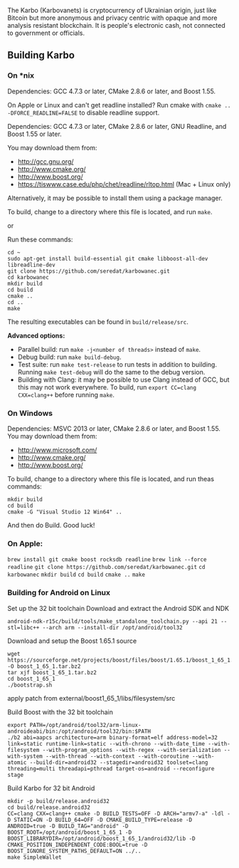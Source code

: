 The Karbo (Karbovanets) is cryptocurrency of Ukrainian origin, just like Bitcoin but more anonymous and privacy centric with opaque and more analysis resistant blockchain. It is people's electronic cash, not connected to government or officials.

## Building Karbo 

### On *nix

Dependencies: GCC 4.7.3 or later, CMake 2.8.6 or later, and Boost 1.55.

On Apple or Linux and can't get readline installed? Run cmake with `cmake .. -DFORCE_READLINE=FALSE` to disable readline support.

Dependencies: GCC 4.7.3 or later, CMake 2.8.6 or later, GNU Readline, and Boost 1.55 or later.

You may download them from:

- http://gcc.gnu.org/
- http://www.cmake.org/
- http://www.boost.org/
- https://tiswww.case.edu/php/chet/readline/rltop.html (Mac + Linux only)

Alternatively, it may be possible to install them using a package manager.

To build, change to a directory where this file is located, and run `make`.

or

Run these commands:
```
cd ~
sudo apt-get install build-essential git cmake libboost-all-dev libreadline-dev
git clone https://github.com/seredat/karbowanec.git 
cd karbowanec
mkdir build
cd build
cmake ..
cd ..
make
```

 The resulting executables can be found in `build/release/src`.

**Advanced options:**

* Parallel build: run `make -j<number of threads>` instead of `make`.
* Debug build: run `make build-debug`.
* Test suite: run `make test-release` to run tests in addition to building. Running `make test-debug` will do the same to the debug version.
* Building with Clang: it may be possible to use Clang instead of GCC, but this may not work everywhere. To build, run `export CC=clang CXX=clang++` before running `make`.

### On Windows
Dependencies: MSVC 2013 or later, CMake 2.8.6 or later, and Boost 1.55. You may download them from:

* http://www.microsoft.com/
* http://www.cmake.org/
* http://www.boost.org/

To build, change to a directory where this file is located, and run theas commands: 
```
mkdir build
cd build
cmake -G "Visual Studio 12 Win64" ..
```

And then do Build.
Good luck!


### On Apple:

`brew install git cmake boost rocksdb readline`
`brew link --force readline`
`git clone https://github.com/seredat/karbowanec.git`
`cd karbowanec`
`mkdir build`
`cd build`
`cmake ..`
`make`


### Building for Android on Linux

Set up the 32 bit toolchain
Download and extract the Android SDK and NDK
```
android-ndk-r15c/build/tools/make_standalone_toolchain.py --api 21 --stl=libc++ --arch arm --install-dir /opt/android/tool32
```

Download and setup the Boost 1.65.1 source
```
wget https://sourceforge.net/projects/boost/files/boost/1.65.1/boost_1_65_1.tar.bz2/download -O boost_1_65_1.tar.bz2
tar xjf boost_1_65_1.tar.bz2
cd boost_1_65_1
./bootstrap.sh
```
apply patch from external/boost1_65_1/libs/filesystem/src

Build Boost with the 32 bit toolchain
```
export PATH=/opt/android/tool32/arm-linux-androideabi/bin:/opt/android/tool32/bin:$PATH
./b2 abi=aapcs architecture=arm binary-format=elf address-model=32 link=static runtime-link=static --with-chrono --with-date_time --with-filesystem --with-program_options --with-regex --with-serialization --with-system --with-thread --with-context --with-coroutine --with-atomic --build-dir=android32 --stagedir=android32 toolset=clang threading=multi threadapi=pthread target-os=android --reconfigure stage
```

Build Karbo for 32 bit Android
```
mkdir -p build/release.android32
cd build/release.android32
CC=clang CXX=clang++ cmake -D BUILD_TESTS=OFF -D ARCH="armv7-a" -ldl -D STATIC=ON -D BUILD_64=OFF -D CMAKE_BUILD_TYPE=release -D ANDROID=true -D BUILD_TAG="android" -D BOOST_ROOT=/opt/android/boost_1_65_1 -D BOOST_LIBRARYDIR=/opt/android/boost_1_65_1/android32/lib -D CMAKE_POSITION_INDEPENDENT_CODE:BOOL=true -D BOOST_IGNORE_SYSTEM_PATHS_DEFAULT=ON ../..
make SimpleWallet
```
